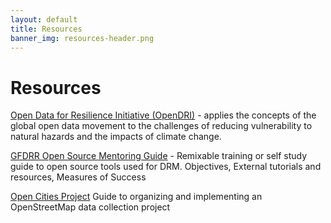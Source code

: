 ```yaml
---
layout: default
title: Resources 
banner_img: resources-header.png 
---
```


Resources
=========

[Open Data for Resilience Initiative (OpenDRI)](https:///opendri.org) -  applies the concepts of the global open data movement to the challenges of reducing vulnerability to natural hazards and the impacts of climate change. 

[GFDRR Open Source Mentoring Guide](http://gfdrr.github.io/mentoring-guide) - Remixable training or self study guide to open source tools used for DRM. Objectives, External tutorials and resources, Measures of Success

[Open Cities Project](http://www.opencitiesproject.org/) Guide to organizing and implementing an OpenStreetMap data collection project 

